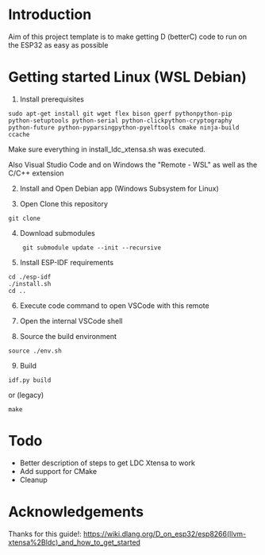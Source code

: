 # Introduction

Aim of this project template is to make getting D (betterC) code to run on the ESP32 as easy as possible 

# Getting started Linux (WSL Debian)

1. Install prerequisites
```
sudo apt-get install git wget flex bison gperf pythonpython-pip python-setuptools python-serial python-clickpython-cryptography python-future python-pyparsingpython-pyelftools cmake ninja-build ccache
```
Make sure everything in install_ldc_xtensa.sh was executed.

Also Visual Studio Code and on Windows the "Remote - WSL" as well as the C/C++ extension

2. Install and Open Debian app (Windows Subsystem for Linux)

3. Open Clone this repository
```
git clone
```

4. Download submodules
```
    git submodule update --init --recursive
```

5. Install ESP-IDF requirements
```
cd ./esp-idf
./install.sh
cd ..
```

6. Execute code command to open VSCode with this remote

7. Open the internal VSCode shell

8. Source the build environment
```
source ./env.sh
```

9. Build
```
idf.py build 
```
or (legacy)
```
make
```

# Todo

* Better description of steps to get LDC Xtensa to work
* Add support for CMake
* Cleanup

# Acknowledgements

Thanks for this guide!: https://wiki.dlang.org/D_on_esp32/esp8266(llvm-xtensa%2Bldc)_and_how_to_get_started